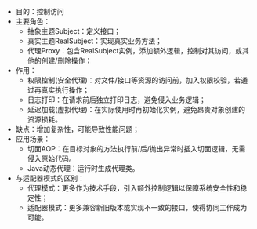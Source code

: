 - 目的：控制访问
- 主要角色：
  - 抽象主题Subject：定义接口；
  - 真实主题RealSubject：实现真实业务方法；
  - 代理Proxy：包含RealSubject实例，添加额外逻辑，控制对其访问，或其他的创建/删除操作；
- 作用：
  - 权限控制(安全代理)：对文件/接口等资源的访问前，加入权限校验，若通过再真实执行操作；
  - 日志打印：在请求前后独立打印日志，避免侵入业务逻辑；
  - 延迟加载(虚拟代理)：在实际使用时再初始化实例，避免昂贵对象创建的资源损耗。
- 缺点：增加复杂性，可能导致性能问题；
- 应用场景：
  - 切面AOP：在目标对象的方法执行前/后/抛出异常时插入切面逻辑，无需侵入原始代码。
  - Java动态代理：运行时生成代理类。
- 与适配器模式的区别：
  - 代理模式：更多作为技术手段，引入额外控制逻辑以保障系统安全性和稳定性；
  - 适配器模式：更多兼容新旧版本或实现不一致的接口，使得协同工作成为可能。